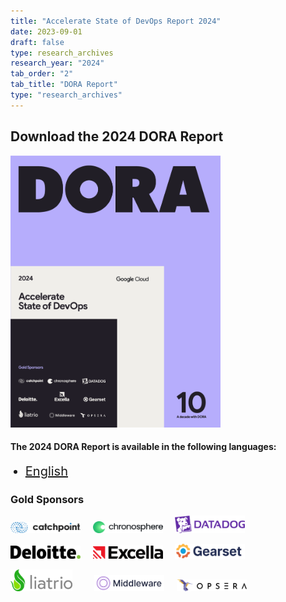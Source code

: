 ```yaml
---
title: "Accelerate State of DevOps Report 2024"
date: 2023-09-01
draft: false
type: research_archives
research_year: "2024"
tab_order: "2"
tab_title: "DORA Report"
type: "research_archives"
---
```

## Download the 2024 DORA Report

<grid class="border_none" style="margin-top:1rem;">
<item>

<a href="https://cloud.google.com/devops/state-of-devops" target="_blank"><img src="2024-dora-accelerate-state-of-devops-report.png" style="max-width:24em;"></a>

</item>
<item>

#### The 2024 DORA Report is available in the following languages:

<ul>
    <li style="font-size:1.25rem;"><a href="https://cloud.google.com/devops/state-of-devops/?hl=en&region=US" target="_blank">English</a></li>
</ul>

</item>
</grid>

### Gold Sponsors

<a href="https://www.catchpoint.com/" target="_blank"><img src="sponsors/catchpoint.png" style="max-width:8em; max-height:2.5em;" alt="Catchpoint"></a>&nbsp;&nbsp;&nbsp;&nbsp;
<a href="https://chronosphere.io/" target="_blank"><img src="sponsors/chronosphere.png" style="max-width:8em; max-height:2.5em;" alt="chronosphere"></a>&nbsp;&nbsp;&nbsp;&nbsp;
<a href="https://www.datadoghq.com/" target="_blank"><img src="sponsors/datadog.png" style="max-width:8em; max-height:2.5em;" alt="Datadog"></a>

<a href="https://www2.deloitte.com/" target="_blank"><img src="sponsors/deloitte.png" style="max-width:8em; max-height:2.5em;" alt="Deloitte"></a>&nbsp;&nbsp;&nbsp;&nbsp;
<a href="https://www.excella.com/" target="_blank"><img src="sponsors/excella.png" style="max-width:8em; max-height:2.5em;" alt="Excella"></a>&nbsp;&nbsp;&nbsp;&nbsp;
<a href="https://gearset.com/" target="_blank"><img src="sponsors/gearset.png" style="max-width:8em; max-height:2.5em;" alt="Gearset"></a>

<a href="https://www.liatrio.com/" target="_blank"><img src="sponsors/liatrio.png" style="max-width:8em; max-height:2.5em;" alt="Liatrio"></a>&nbsp;&nbsp;&nbsp;&nbsp;&nbsp;&nbsp;&nbsp;&nbsp;
<a href="https://middlewarehq.com/" target="_blank"><img src="sponsors/middleware.png" style="max-width:8em; max-height:2.5em;" alt="Middleware"></a>&nbsp;&nbsp;&nbsp;&nbsp;
<a href="https://www.opsera.io/" target="_blank"><img src="sponsors/opseara.png" style="max-width:8em; max-height:2.5em;" alt="Opsera"></a>
